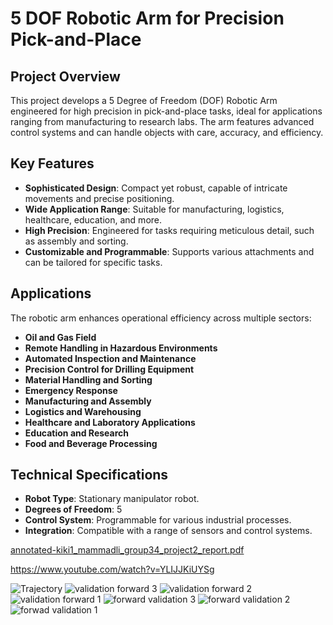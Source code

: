 [//]: # (image reference)
[controller_complete]: ./images/controller-complete.jpg
[controller_lcd_active]: ./images/controller-lcd-active.jpg
[controller_lcd_failed]: ./images/controller-lcd-failed.jpg
[pca9685]: ./images/pca9685-integrated.jpg
[robot_arm_and_controller]: ./images/robot-arm-kit-finished-2.jpg
[robot_arm_electronics]: ./images/complete-electronics.jpg
[shield_picture]: ./images/SainSmart-Robot-Shield-Arduino-MEGA2560-R3.jpg
[shield_schematic]: ./images/SainSmart-Robot-Shield-Arduino-MEGA2560-Schematic.png

# 5 DOF Robotic Arm for Precision Pick-and-Place

## Project Overview
This project develops a 5 Degree of Freedom (DOF) Robotic Arm engineered for high precision in pick-and-place tasks, ideal for applications ranging from manufacturing to research labs. The arm features advanced control systems and can handle objects with care, accuracy, and efficiency.

## Key Features
- **Sophisticated Design**: Compact yet robust, capable of intricate movements and precise positioning.
- **Wide Application Range**: Suitable for manufacturing, logistics, healthcare, education, and more.
- **High Precision**: Engineered for tasks requiring meticulous detail, such as assembly and sorting.
- **Customizable and Programmable**: Supports various attachments and can be tailored for specific tasks.

## Applications
The robotic arm enhances operational efficiency across multiple sectors:
- **Oil and Gas Field**
- **Remote Handling in Hazardous Environments**
- **Automated Inspection and Maintenance**
- **Precision Control for Drilling Equipment**
- **Material Handling and Sorting**
- **Emergency Response**
- **Manufacturing and Assembly**
- **Logistics and Warehousing**
- **Healthcare and Laboratory Applications**
- **Education and Research**
- **Food and Beverage Processing**

## Technical Specifications
- **Robot Type**: Stationary manipulator robot.
- **Degrees of Freedom**: 5
- **Control System**: Programmable for various industrial processes.
- **Integration**: Compatible with a range of sensors and control systems.

[annotated-kiki1_mammadli_group34_project2_report.pdf](https://github.com/user-attachments/files/18267552/annotated-kiki1_mammadli_group34_project2_report.pdf)


https://www.youtube.com/watch?v=YLIJJKiUYSg


![Trajectory](https://github.com/user-attachments/assets/431bec94-2d34-451d-8697-44c7abaec11c)
![validation forward 3](https://github.com/user-attachments/assets/5dcef8d8-9e94-4aba-9abe-62a684fe4273)
![validation forward 2](https://github.com/user-attachments/assets/136e3755-78f4-4904-9734-5cd2511ebfbc)
![validation forward 1](https://github.com/user-attachments/assets/ec6697cf-ffeb-4125-aa6b-3569d5ee5305)
![forward validation 3](https://github.com/user-attachments/assets/4525e329-758b-4d17-b0fc-e70417639369)
![forward validation 2](https://github.com/user-attachments/assets/5371db9f-f1f5-405c-980c-a264e6fafb6b)
![forwad validation 1](https://github.com/user-attachments/assets/6b853fce-a420-4880-b804-f832e8de8b0a)

